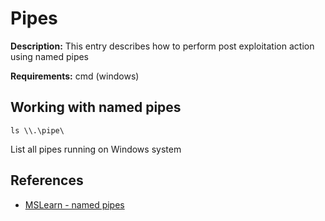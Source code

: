 # Pipes

**Description:** This entry describes how to perform post exploitation action using named pipes

**Requirements:** cmd (windows)

## Working with named pipes

```
ls \\.\pipe\
```

List all pipes running on Windows system
  
## References
* [MSLearn - named pipes](https://learn.microsoft.com/en-us/windows/win32/ipc/named-pipes)
